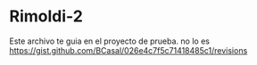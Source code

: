 # Rimoldi-2
Este archivo te guia en el proyecto de prueba. 
no lo es
https://gist.github.com/BCasal/026e4c7f5c71418485c1/revisions
